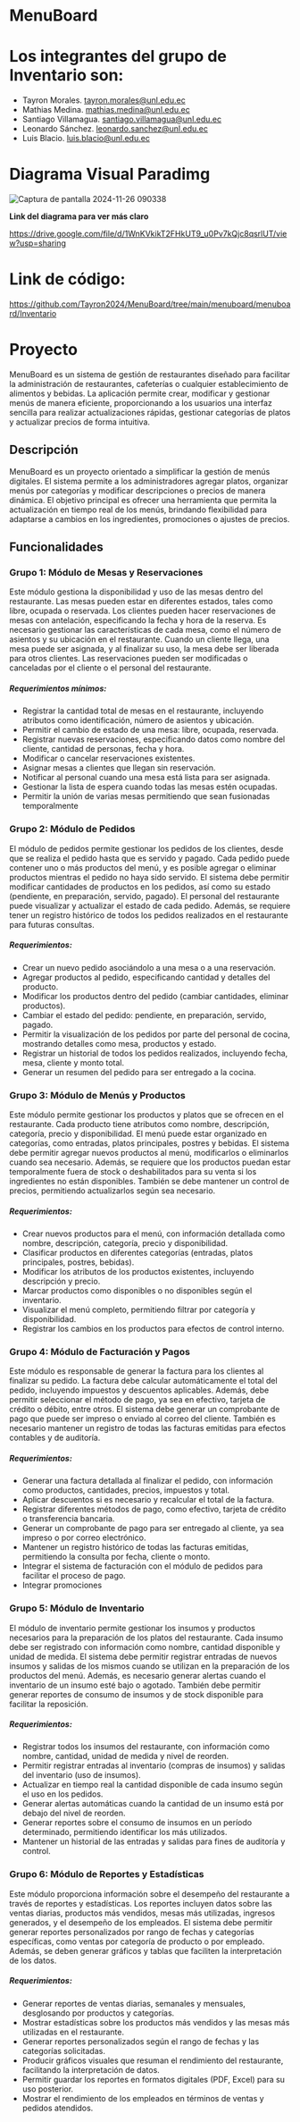 # MenuBoard
# Los integrantes del grupo de Inventario son: 
- Tayron Morales.
  tayron.morales@unl.edu.ec
- Mathias Medina. 
  mathias.medina@unl.edu.ec
- Santiago Villamagua.
  santiago.villamagua@unl.edu.ec
- Leonardo Sánchez.
  leonardo.sanchez@unl.edu.ec
- Luis Blacio.
  luis.blacio@unl.edu.ec

  
# Diagrama Visual Paradimg 

![Captura de pantalla 2024-11-26 090338](https://github.com/user-attachments/assets/c7749dbe-1b60-4093-b966-77a0b0499ded)


**Link del diagrama para ver más claro**

https://drive.google.com/file/d/1WnKVkikT2FHkUT9_u0Pv7kQjc8qsrlUT/view?usp=sharing

# Link de código:
https://github.com/Tayron2024/MenuBoard/tree/main/menuboard/menuboard/Inventario

# Proyecto
MenuBoard es un sistema de gestión de restaurantes diseñado para facilitar la administración de restaurantes, cafeterías o cualquier establecimiento de alimentos y bebidas. La aplicación permite crear, modificar y gestionar menús de manera eficiente, proporcionando a los usuarios una interfaz sencilla para realizar actualizaciones rápidas, gestionar categorías de platos y actualizar precios de forma intuitiva.

## Descripción
MenuBoard es un proyecto orientado a simplificar la gestión de menús digitales. El sistema permite a los administradores agregar platos, organizar menús por categorías y modificar descripciones o precios de manera dinámica. El objetivo principal es ofrecer una herramienta que permita la actualización en tiempo real de los menús, brindando flexibilidad para adaptarse a cambios en los ingredientes, promociones o ajustes de precios.

## Funcionalidades

### Grupo 1: Módulo de Mesas y Reservaciones
Este módulo gestiona la disponibilidad y uso de las mesas dentro del restaurante. Las mesas pueden estar en diferentes estados, tales como libre, ocupada o reservada. Los clientes pueden hacer reservaciones de mesas con antelación, especificando la fecha y hora de la reserva. Es necesario gestionar las características de cada mesa, como el número de asientos y su ubicación en el restaurante. Cuando un cliente llega, una mesa puede ser asignada, y al finalizar su uso, la mesa debe ser liberada para otros clientes. Las reservaciones pueden ser modificadas o canceladas por el cliente o el personal del restaurante.

##### Requerimientos mínimos:
* Registrar la cantidad total de mesas en el restaurante, incluyendo atributos como identificación, número de asientos y ubicación.
* Permitir el cambio de estado de una mesa: libre, ocupada, reservada.
* Registrar nuevas reservaciones, especificando datos como nombre del cliente, cantidad de personas, fecha y hora.
* Modificar o cancelar reservaciones existentes.
* Asignar mesas a clientes que llegan sin reservación.
* Notificar al personal cuando una mesa está lista para ser asignada.
* Gestionar la lista de espera cuando todas las mesas estén ocupadas.
* Permitir la unión de varias mesas permitiendo que sean fusionadas temporalmente

### Grupo 2: Módulo de Pedidos
El módulo de pedidos permite gestionar los pedidos de los clientes, desde que se realiza el pedido hasta que es servido y pagado. Cada pedido puede contener uno o más productos del menú, y es posible agregar o eliminar productos mientras el pedido no haya sido servido. El sistema debe permitir modificar cantidades de productos en los pedidos, así como su estado (pendiente, en preparación, servido, pagado). El personal del restaurante puede visualizar y actualizar el estado de cada pedido. Además, se requiere tener un registro histórico de todos los pedidos realizados en el restaurante para futuras consultas.

##### Requerimientos:
* Crear un nuevo pedido asociándolo a una mesa o a una reservación.
* Agregar productos al pedido, especificando cantidad y detalles del producto.
* Modificar los productos dentro del pedido (cambiar cantidades, eliminar productos).
* Cambiar el estado del pedido: pendiente, en preparación, servido, pagado.
* Permitir la visualización de los pedidos por parte del personal de cocina, mostrando detalles como mesa, productos y estado.
* Registrar un historial de todos los pedidos realizados, incluyendo fecha, mesa, cliente y monto total.
* Generar un resumen del pedido para ser entregado a la cocina.

### Grupo 3: Módulo de Menús y Productos
Este módulo permite gestionar los productos y platos que se ofrecen en el restaurante. Cada producto tiene atributos como nombre, descripción, categoría, precio y disponibilidad. El menú puede estar organizado en categorías, como entradas, platos principales, postres y bebidas. El sistema debe permitir agregar nuevos productos al menú, modificarlos o eliminarlos cuando sea necesario. Además, se requiere que los productos puedan estar temporalmente fuera de stock o deshabilitados para su venta si los ingredientes no están disponibles. También se debe mantener un control de precios, permitiendo actualizarlos según sea necesario.

##### Requerimientos:
* Crear nuevos productos para el menú, con información detallada como nombre, descripción, categoría, precio y disponibilidad.
* Clasificar productos en diferentes categorías (entradas, platos principales, postres, bebidas).
* Modificar los atributos de los productos existentes, incluyendo descripción y precio.
* Marcar productos como disponibles o no disponibles según el inventario.
* Visualizar el menú completo, permitiendo filtrar por categoría y disponibilidad.
* Registrar los cambios en los productos para efectos de control interno.

### Grupo 4: Módulo de Facturación y Pagos
Este módulo es responsable de generar la factura para los clientes al finalizar su pedido. La factura debe calcular automáticamente el total del pedido, incluyendo impuestos y descuentos aplicables. Además, debe permitir seleccionar el método de pago, ya sea en efectivo, tarjeta de crédito o débito, entre otros. El sistema debe generar un comprobante de pago que puede ser impreso o enviado al correo del cliente. También es necesario mantener un registro de todas las facturas emitidas para efectos contables y de auditoría.

##### Requerimientos:
* Generar una factura detallada al finalizar el pedido, con información como productos, cantidades, precios, impuestos y total.
* Aplicar descuentos si es necesario y recalcular el total de la factura.
* Registrar diferentes métodos de pago, como efectivo, tarjeta de crédito o transferencia bancaria.
* Generar un comprobante de pago para ser entregado al cliente, ya sea impreso o por correo electrónico.
* Mantener un registro histórico de todas las facturas emitidas, permitiendo la consulta por fecha, cliente o monto.
* Integrar el sistema de facturación con el módulo de pedidos para facilitar el proceso de pago.
* Integrar promociones

### Grupo 5: Módulo de Inventario
El módulo de inventario permite gestionar los insumos y productos necesarios para la preparación de los platos del restaurante. Cada insumo debe ser registrado con información como nombre, cantidad disponible y unidad de medida. El sistema debe permitir registrar entradas de nuevos insumos y salidas de los mismos cuando se utilizan en la preparación de los productos del menú. Además, es necesario generar alertas cuando el inventario de un insumo esté bajo o agotado. También debe permitir generar reportes de consumo de insumos y de stock disponible para facilitar la reposición.

##### Requerimientos:
* Registrar todos los insumos del restaurante, con información como nombre, cantidad, unidad de medida y nivel de reorden.
* Permitir registrar entradas al inventario (compras de insumos) y salidas del inventario (uso de insumos).
* Actualizar en tiempo real la cantidad disponible de cada insumo según el uso en los pedidos.
* Generar alertas automáticas cuando la cantidad de un insumo está por debajo del nivel de reorden.
* Generar reportes sobre el consumo de insumos en un período determinado, permitiendo identificar los más utilizados.
* Mantener un historial de las entradas y salidas para fines de auditoría y control.

### Grupo 6: Módulo de Reportes y Estadísticas
Este módulo proporciona información sobre el desempeño del restaurante a través de reportes y estadísticas. Los reportes incluyen datos sobre las ventas diarias, productos más vendidos, mesas más utilizadas, ingresos generados, y el desempeño de los empleados. El sistema debe permitir generar reportes personalizados por rango de fechas y categorías específicas, como ventas por categoría de producto o por empleado. Además, se deben generar gráficos y tablas que faciliten la interpretación de los datos.

##### Requerimientos:
* Generar reportes de ventas diarias, semanales y mensuales, desglosando por productos y categorías.
* Mostrar estadísticas sobre los productos más vendidos y las mesas más utilizadas en el restaurante.
* Generar reportes personalizados según el rango de fechas y las categorías solicitadas.
* Producir gráficos visuales que resuman el rendimiento del restaurante, facilitando la interpretación de datos.
* Permitir guardar los reportes en formatos digitales (PDF, Excel) para su uso posterior.
* Mostrar el rendimiento de los empleados en términos de ventas y pedidos atendidos.
